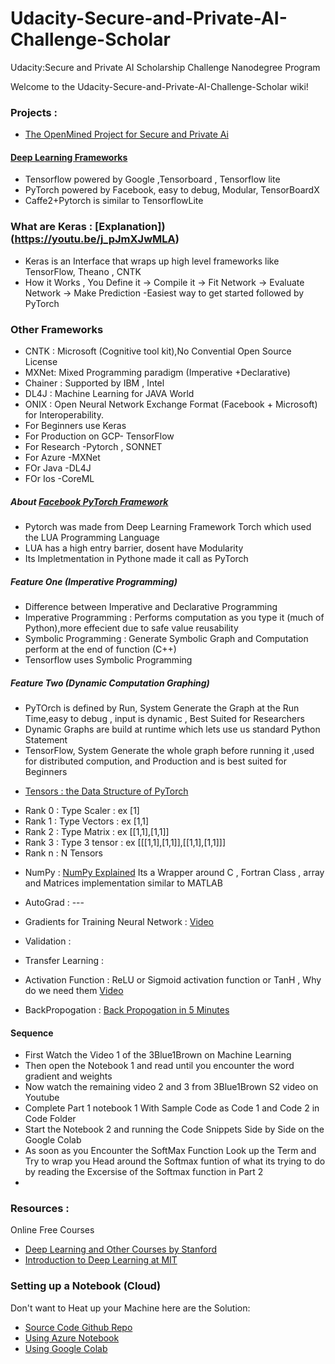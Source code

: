 # Udacity-Secure-and-Private-AI-Challenge-Scholar
Udacity:Secure and Private AI Scholarship Challenge Nanodegree Program

Welcome to the Udacity-Secure-and-Private-AI-Challenge-Scholar wiki!

### Projects :
* [The OpenMined Project for Secure and Private Ai](https://www.openmined.org)

 

#### [Deep Learning Frameworks](https://youtu.be/SJldOOs4vB8)
- Tensorflow powered by Google ,Tensorboard , Tensorflow lite
- PyTorch powered by Facebook, easy to debug, Modular, TensorBoardX
- Caffe2+Pytorch is similar to TensorflowLite

### What are Keras : [Explanation])(https://youtu.be/j_pJmXJwMLA) 
- Keras is an Interface that wraps up high level frameworks like TensorFlow, Theano , CNTK 
- How it Works , You Define it -> Compile it -> Fit Network -> Evaluate Network -> Make Prediction
-Easiest way to get started followed by PyTorch


### Other Frameworks
- CNTK : Microsoft (Cognitive tool kit),No Convential Open Source License  
- MXNet: Mixed Programming paradigm (Imperative +Declarative)
- Chainer : Supported by IBM , Intel 
- DL4J : Machine Learning for JAVA World
- ONIX : Open Neural Network Exchange Format (Facebook + Microsoft) for Interoperability.
- For Beginners use Keras
- For Production on GCP- TensorFlow
- For Research -Pytorch , SONNET
- For Azure -MXNet
- FOr Java -DL4J
- FOr Ios -CoreML


##### About [Facebook PyTorch Framework](https://pytorch.org/)
- Pytorch was made from Deep Learning Framework Torch which used the LUA Programming Language
- LUA has a high entry barrier, dosent have Modularity
- Its Impletmentation in Pythone made it call as PyTorch

##### Feature One (Imperative Programming)
- Difference between Imperative and Declarative Programming
- Imperative Programming : Performs computation as you type it (much of Python),more effecient due to safe value reusability 
- Symbolic Programming : Generate Symbolic Graph and Computation perform at the end of function (C++)
- Tensorflow uses Symbolic Programming

##### Feature Two (Dynamic Computation Graphing)
- PyTOrch is defined by Run, System Generate the Graph at the Run Time,easy to debug , input is dynamic , Best Suited for Researchers
- Dynamic Graphs are build at runtime which lets use us standard Python Statement
- TensorFlow, System Generate the whole graph before running it ,used for distributed compution, and Production and is best suited for Beginners

* [Tensors : the Data Structure of PyTorch](https://youtu.be/tIqoI4jGE-w) 
- Rank 0  : Type  Scaler  : ex [1]
- Rank 1  : Type  Vectors : ex [1,1]
- Rank 2  : Type  Matrix  : ex [[1,1],[1,1]]
- Rank 3  : Type 3 tensor : ex [[[1,1],[1,1]],[[1,1],[1,1]]]
- Rank n  : N Tensors 


* NumPy : [NumPy Explained](https://youtu.be/Tkv45wgxlEU) Its a Wrapper around C , Fortran Class , array and Matrices implementation similar to MATLAB

* AutoGrad : --- 
* Gradients for Training Neural Network :  [Video](https://www.youtube.com/watch?v=IHZwWFHWa-w&list=PLZHQObOWTQDNU6R1_67000Dx_ZCJB-3pi&index=3&t=0s)
* Validation : 
* Transfer Learning :
* Activation Function : ReLU or Sigmoid activation function or TanH , Why do we need them [Video](https://youtu.be/-7scQpJT7uo)
* BackPropogation : [Back Propogation in 5 Minutes](https://www.youtube.com/watch?v=q555kfIFUCM)











#### Sequence 

- First Watch the Video 1 of the 3Blue1Brown on Machine Learning 
- Then open the Notebook 1 and read until you encounter the word gradient and weights
- Now watch the remaining video 2 and 3 from 3Blue1Brown S2 video on Youtube  
- Complete Part 1 notebook 1 With Sample Code as Code 1 and Code 2 in Code Folder
- Start the Notebook 2 and running the Code Snippets Side by Side on the Google Colab
- As soon as you Encounter the SoftMax Function Look up the Term and Try to wrap you Head around the Softmax funtion of what its trying to do by reading the Excersise of the Softmax function in Part 2
- 







### Resources :  

Online Free Courses
* [Deep Learning and Other Courses by Stanford](https://lagunita.stanford.edu/)  
* [Introduction to Deep Learning at MIT](http://introtodeeplearning.com/)



### Setting up a Notebook (Cloud)
Don't want to Heat up your Machine here are the Solution: 
* [Source Code Github Repo](https://github.com/udacity/deep-learning-v2-pytorch)
* [Using Azure Notebook](https://blogs.msdn.microsoft.com/uk_faculty_connection/2019/02/12/using-pytorch-with-azure/)
* [Using Google Colab](https://colab.research.google.com)